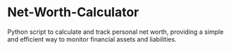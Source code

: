 # Net-Worth-Calculator
Python script to calculate and track personal net worth, providing a simple and efficient way to monitor financial assets and liabilities.
